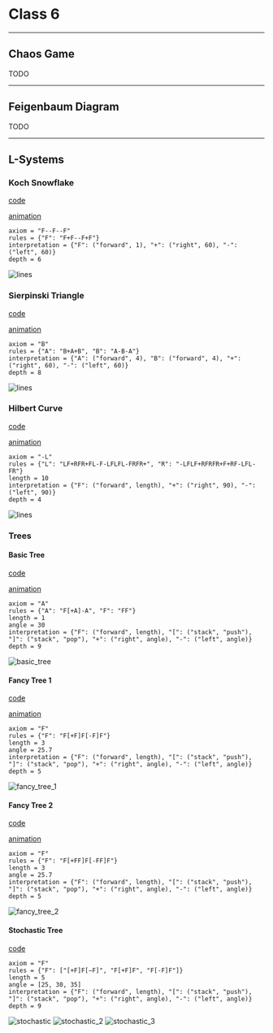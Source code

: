 # Class 6

---

## Chaos Game

TODO

---

## Feigenbaum Diagram

TODO

---

## L-Systems


### Koch Snowflake
[code](https://github.com/examon/iv122_math_code/blob/4091dad0481f3196c27dbe586036528392617243/class_6/code/lsystems.py#L65)

[animation](code/img/koch_snowflake_animate.svg)

```
axiom = "F--F--F"
rules = {"F": "F+F--F+F"}
interpretation = {"F": ("forward", 1), "+": ("right", 60), "-": ("left", 60)}
depth = 6
```

![lines](code/img/koch_snowflake.svg)


### Sierpinski Triangle
[code](https://github.com/examon/iv122_math_code/blob/4091dad0481f3196c27dbe586036528392617243/class_6/code/lsystems.py#L78)

[animation](code/img/sierpinski_triangle_animate.svg)

```
axiom = "B"
rules = {"A": "B+A+B", "B": "A-B-A"}
interpretation = {"A": ("forward", 4), "B": ("forward", 4), "+": ("right", 60), "-": ("left", 60)}
depth = 8
```

![lines](code/img/sierpinski_triangle.svg)


### Hilbert Curve
[code](https://github.com/examon/iv122_math_code/blob/4091dad0481f3196c27dbe586036528392617243/class_6/code/lsystems.py#L91)

[animation](code/img/hilbert_curve_animate.svg)

```
axiom = "-L"
rules = {"L": "LF+RFR+FL-F-LFLFL-FRFR+", "R": "-LFLF+RFRFR+F+RF-LFL-FR"}
length = 10
interpretation = {"F": ("forward", length), "+": ("right", 90), "-": ("left", 90)}
depth = 4
```

![lines](code/img/hilbert_curve.svg)


### Trees

#### Basic Tree
[code](https://github.com/examon/iv122_math_code/blob/4091dad0481f3196c27dbe586036528392617243/class_6/code/lsystems.py#L105)

[animation](code/img/basic_tree_animate.svg)

```
axiom = "A"
rules = {"A": "F[+A]-A", "F": "FF"}
length = 1
angle = 30
interpretation = {"F": ("forward", length), "[": ("stack", "push"), "]": ("stack", "pop"), "+": ("right", angle), "-": ("left", angle)}
depth = 9
```

![basic_tree](code/img/basic_tree.svg)


#### Fancy Tree 1
[code](https://github.com/examon/iv122_math_code/blob/4091dad0481f3196c27dbe586036528392617243/class_6/code/lsystems.py#L120)

[animation](code/img/fancy_tree_1_animate.svg)

```
axiom = "F"
rules = {"F": "F[+F]F[-F]F"}
length = 3
angle = 25.7
interpretation = {"F": ("forward", length), "[": ("stack", "push"), "]": ("stack", "pop"), "+": ("right", angle), "-": ("left", angle)}
depth = 5
```

![fancy_tree_1](code/img/fancy_tree_1.svg)


#### Fancy Tree 2
[code](https://github.com/examon/iv122_math_code/blob/4091dad0481f3196c27dbe586036528392617243/class_6/code/lsystems.py#L134)

[animation](code/img/fancy_tree_2_animate.svg)

```
axiom = "F"
rules = {"F": "F[+FF]F[-FF]F"}
length = 3
angle = 25.7
interpretation = {"F": ("forward", length), "[": ("stack", "push"), "]": ("stack", "pop"), "+": ("right", angle), "-": ("left", angle)}
depth = 5
```

![fancy_tree_2](code/img/fancy_tree_2.svg)


#### Stochastic Tree
[code](https://github.com/examon/iv122_math_code/blob/4091dad0481f3196c27dbe586036528392617243/class_6/code/lsystems.py#L148)

```
axiom = "F"
rules = {"F": ["[+F]F[−F]", "F[+F]F", "F[-F]F"]}
length = 5
angle = [25, 30, 35]
interpretation = {"F": ("forward", length), "[": ("stack", "push"), "]": ("stack", "pop"), "+": ("right", angle), "-": ("left", angle)}
depth = 9
```

![stochastic](code/img/fancy_tree_3_stochastic.svg)
![stochastic_2](code/img/fancy_tree_3_stochastic_2.svg)
![stochastic_3](code/img/fancy_tree_3_stochastic_3.svg)
